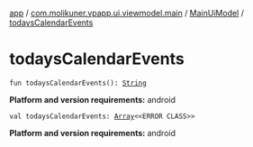 [app](../../index.md) / [com.molikuner.vpapp.ui.viewmodel.main](../index.md) / [MainUiModel](index.md) / [todaysCalendarEvents](./todays-calendar-events.md)

# todaysCalendarEvents

`fun todaysCalendarEvents(): `[`String`](https://kotlinlang.org/api/latest/jvm/stdlib/kotlin/-string/index.html)

**Platform and version requirements:** android


`val todaysCalendarEvents: `[`Array`](https://kotlinlang.org/api/latest/jvm/stdlib/kotlin/-array/index.html)`<<ERROR CLASS>>`

**Platform and version requirements:** android

